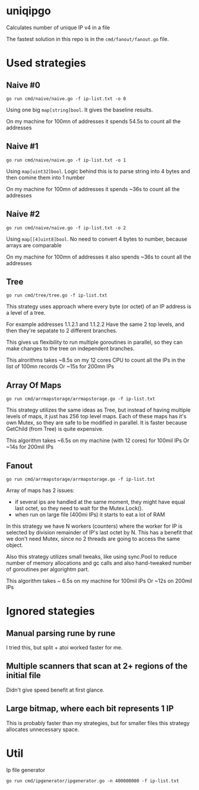 # uniqipgo
Calculates number of unique IP v4 in a file

The fastest solution in this repo is in the `cmd/fanout/fanout.go` file.

# Used strategies

## Naive #0
```go run cmd/naive/naive.go -f ip-list.txt -o 0```

Using one big `map[string]bool`. It gives the baseline results.

On my machine for 100mn of addresses it spends 54.5s to count all the addresses

## Naive #1
```go run cmd/naive/naive.go -f ip-list.txt -o 1```

Using `map[uint32]bool`. Logic behind this is to parse string into 4 bytes and then comine them into 1 number

On my machine for 100mn of addresses it spends ~36s to count all the addresses

## Naive #2
```go run cmd/naive/naive.go -f ip-list.txt -o 2```

Using `map[[4]uint8]bool`. No need to convert 4 bytes to number, because arrays are comparable

On my machine for 100mn of addresses it also spends ~36s to count all the addresses

## Tree
```go run cmd/tree/tree.go -f ip-list.txt```

This strategy uses approach where every byte (or octet) of an IP address is a level of a tree.

For example addresses
1.1.2.1 and 1.1.2.2
Have the same 2 top levels, and then they're sepatate to 2 different branches.

This gives us flexibility to run multiple goroutines in parallel, so they can make changes to the tree on independent branches.

This alrorithms takes ~8.5s on my 12 cores CPU to count all the IPs in the list of 100mn records
Or ~15s for 200mn IPs

## Array Of Maps
```go run cmd/arrmapstorage/arrmapstorage.go -f ip-list.txt```

This strategy utilizes the same ideas as Tree, but instead of having multiple levels of maps, it just has 256 top level maps. Each of these maps has it's own Mutex, so they are safe to be modified in parallel.
It is faster because GetChild (from Tree) is quite expensive.

This algorithm takes ~6.5s on my machine (with 12 cores) for 100mil IPs
Or ~14s for 200mil IPs

## Fanout
```go run cmd/arrmapstorage/arrmapstorage.go -f ip-list.txt```

Array of maps has 2 issues:
 - if several ips are handled at the same moment, they might have equal last octet, so they need to wait for the Mutex.Lock().
 - when run on large file (400mi IPs) it starts to eat a lot of RAM

In this strategy we have N workers (counters) where the worker for IP is selected by division remainder of IP's last octet by N. This has a benefit that we don't need Mutex, since no 2 threads are going to access the same object.

Also this strategy utilizes small tweaks, like using sync.Pool to reduce number of memory allocations and gc calls and also hand-tweaked number of goroutines per algorightm part.

This algorithm takes ~ 6.5s on my machine for 100mil IPs
Or ~12s on 200mil IPs

# Ignored stategies

## Manual parsing rune by rune
I tried this, but split + atoi worked faster for me.

## Multiple scanners that scan at 2+ regions of the initial file
Didn't give speed benefit at first glance.

## Large bitmap, where each bit represents 1 IP
This is probably faster than my strategies, but for smaller files this strategy allocates unnecessary space.

# Util

Ip file generator
```
go run cmd/ipgenerator/ipgenerator.go -n 400000000 -f ip-list.txt
```
